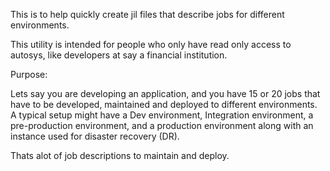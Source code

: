 This is to help quickly create jil files that describe jobs for different environments.

This utility is intended for people who only have read only access to autosys, like developers at say a financial institution.

Purpose:

Lets say you are developing an application, and you have 15 or 20 jobs that have to be developed, maintained and deployed to different environments. A typical setup might have a
Dev environment, Integration environment, a pre-production environment, and a production environment along with an instance used for disaster recovery (DR).

Thats alot of job descriptions to maintain and deploy.